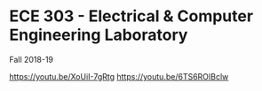 # ECE 303 - Electrical & Computer Engineering Laboratory
Fall 2018-19

https://youtu.be/XoUiI-7gRtg
https://youtu.be/6TS6ROIBclw
